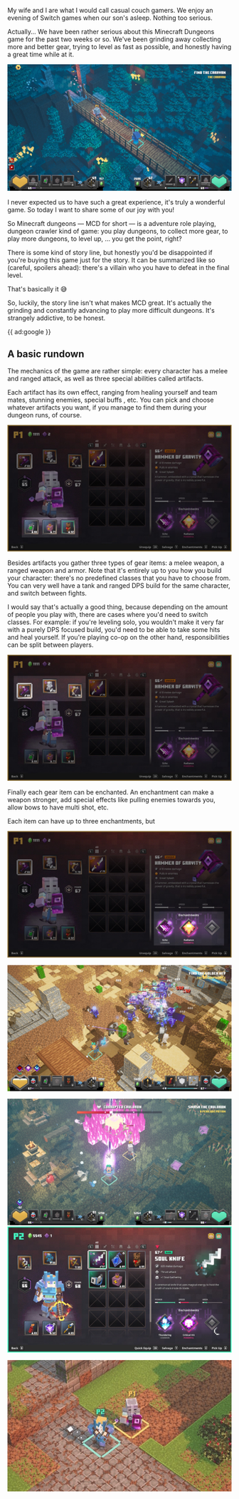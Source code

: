 My wife and I are what I would call casual couch gamers. We enjoy an evening of Switch games when our son's asleep. Nothing too serious.

Actually… We have been rather serious about this Minecraft Dungeons game for the past two weeks or so. We've been grinding away collecting more and better gear, trying to level as fast as possible, and honestly having a great time while at it.

![My wife and I finding our way through Creeper Woods](/resources/img/games/intro-to-mcd/mcd-4.jpeg)

I never expected us to have such a great experience, it's truly a wonderful game. So today I want to share some of our joy with you! 

So Minecraft dungeons — MCD for short — is a adventure role playing, dungeon crawler kind of game: you play dungeons, to collect more gear, to play more dungeons, to level up, … you get the point, right?

There is some kind of story line, but honestly you'd be disappointed if you're buying this game just for the story. It can be summarized like so (careful, spoilers ahead): there's a villain who you have to defeat in the final level.

That's basically it 😅

So, luckily, the story line isn't what makes MCD great. It's actually the grinding and constantly advancing to play more difficult dungeons. It's strangely addictive, to be honest.

{{ ad:google }}

## A basic rundown

The mechanics of the game are rather simple: every character has a melee and ranged attack, as well as three special abilities called artifacts.

Each artifact has its own effect, ranging from healing yourself and team mates, stunning enemies, special buffs , etc. You can pick and choose whatever artifacts you want, if you manage to find them during your dungeon runs, of course.

![Each player has three artifact slots](/resources/img/games/intro-to-mcd/mcd-1-artifacts.jpg)

Besides artifacts you gather three types of gear items: a melee weapon, a ranged weapon and armor. Note that it's entirely up to you how you build your character: there's no predefined classes that you have to choose from. You can very well have a tank and ranged DPS build for the same character, and switch between fights. 

I would say that's actually a good thing, because depending on the amount of people you play with, there are cases where you'd need to switch classes. For example: if you're leveling solo, you wouldn't make it very far with a purely DPS focused build, you'd need to be able to take some hits and heal yourself. If you're playing co-op on the other hand, responsibilities can be split between players. 

![Three gear items: melee weapon, ranged weapon and armor](/resources/img/games/intro-to-mcd/mcd-1-gear.jpg)

Finally each gear item can be enchanted. An enchantment can make a weapon stronger, add special effects like pulling enemies towards you, allow bows to have multi shot, etc.

Each item can have up to three enchantments, but 

![Two enchantments on my primary weapon](/resources/img/games/intro-to-mcd/mcd-1-enchantments.jpg)


![](/resources/img/games/intro-to-mcd/mcd-3.jpeg)


![](/resources/img/games/intro-to-mcd/mcd-5.jpeg)
![](/resources/img/games/intro-to-mcd/mcd-6.jpeg)

![](/resources/img/games/intro-to-mcd/meta.jpeg)
